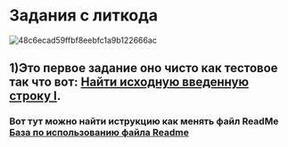 # Задания с литкода
![48c6ecad59ffbf8eebfc1a9b122666ac](https://github.com/user-attachments/assets/fa60b7a5-a578-496d-abad-5b4f85b40024)
## 1)Это первое задание оно чисто как тестовое так что вот: [Найти исходную введенную строку I](https://leetcode.com/problems/find-the-original-typed-string-i/description/).
### Вот тут можно найти иструкцию как менять файл ReadMe [База по использованию файла Readme](https://docs.github.com/en/get-started/writing-on-github/getting-started-with-writing-and-formatting-on-github/basic-writing-and-formatting-syntax)
